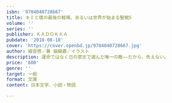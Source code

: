```yaml
---
isbn: '9784040728667'
title: キミと僕の最後の戦場、あるいは世界が始まる聖戦5
volume: ''
series: ''
publisher: ＫＡＤＯＫＡＡ
pubdate: '2018-08-18'
cover: 'https://cover.openbd.jp/9784040728667.jpg'
author: 細音啓／著 猫鍋蒼／イラスト
description: 運命ではなく己の意志で選んだ唯一の敵――だから、失えない。
price: '600'
genre: ''
target: 一般
format: 文庫
content: 日本文学、小説・物語

---
```

